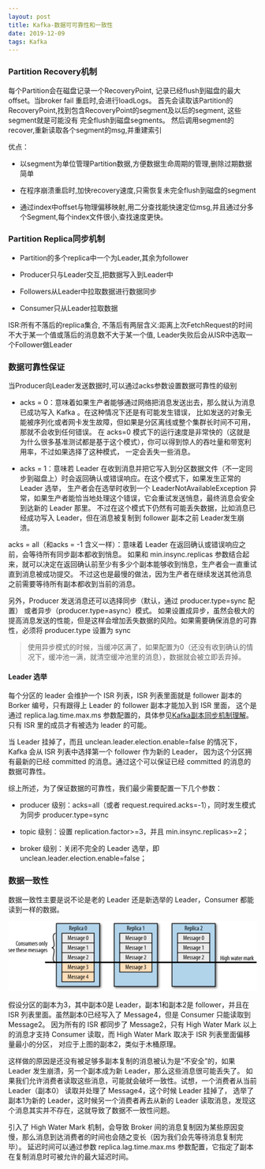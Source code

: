 ```yaml
---
layout: post
title: Kafka-数据可可靠性和一致性
date: 2019-12-09
tags: Kafka
---
```


### **Partition Recovery机制**

每个Partition会在磁盘记录一个RecoveryPoint, 记录已经flush到磁盘的最大offset。当broker fail 重启时,会进行loadLogs。 
首先会读取该Partition的RecoveryPoint,找到包含RecoveryPoint的segment及以后的segment, 这些segment就是可能没有 完全flush到磁盘segments。
然后调用segment的recover,重新读取各个segment的msg,并重建索引

优点：

+ 以segment为单位管理Partition数据,方便数据生命周期的管理,删除过期数据简单

+ 在程序崩溃重启时,加快recovery速度,只需恢复未完全flush到磁盘的segment

+ 通过index中offset与物理偏移映射,用二分查找能快速定位msg,并且通过分多个Segment,每个index文件很小,查找速度更快。

### **Partition Replica同步机制**

+ Partition的多个replica中一个为Leader,其余为follower

+ Producer只与Leader交互,把数据写入到Leader中

+ Followers从Leader中拉取数据进行数据同步

+ Consumer只从Leader拉取数据

ISR:所有不落后的replica集合, 不落后有两层含义:距离上次FetchRequest的时间不大于某一个值或落后的消息数不大于某一个值, Leader失败后会从ISR中选取一个Follower做Leader

### **数据可靠性保证**

当Producer向Leader发送数据时,可以通过acks参数设置数据可靠性的级别

+ acks = 0：意味着如果生产者能够通过网络把消息发送出去，那么就认为消息已成功写入 Kafka 。在这种情况下还是有可能发生错误，
比如发送的对象无能被序列化或者网卡发生故障，但如果是分区离线或整个集群长时间不可用，那就不会收到任何错误。
在 acks=0 模式下的运行速度是非常快的（这就是为什么很多基准测试都是基于这个模式），你可以得到惊人的吞吐量和带宽利用率，不过如果选择了这种模式， 一定会丢失一些消息。

+ acks = 1：意味若 Leader 在收到消息并把它写入到分区数据文件（不一定同步到磁盘上）时会返回确认或错误响应。在这个模式下，如果发生正常的 Leader 选举，
生产者会在选举时收到一个 LeaderNotAvailableException 异常，如果生产者能恰当地处理这个错误，它会重试发送悄息，最终消息会安全到达新的 Leader 那里。
不过在这个模式下仍然有可能丢失数据，比如消息已经成功写入 Leader，但在消息被复制到 follower 副本之前 Leader发生崩溃。

acks = all（和acks = -1 含义一样）：意味着 Leader 在返回确认或错误响应之前，会等待所有同步副本都收到悄息。
如果和 min.insync.replicas 参数结合起来，就可以决定在返回确认前至少有多少个副本能够收到悄息，生产者会一直重试直到消息被成功提交。
不过这也是最慢的做法，因为生产者在继续发送其他消息之前需要等待所有副本都收到当前的消息。

另外，Producer 发送消息还可以选择同步（默认，通过 producer.type=sync 配置） 或者异步（producer.type=async）模式。
如果设置成异步，虽然会极大的提高消息发送的性能，但是这样会增加丢失数据的风险。如果需要确保消息的可靠性，必须将 producer.type 设置为 sync

> 使用异步模式的时候，当缓冲区满了，如果配置为0（还没有收到确认的情况下，缓冲池一满，就清空缓冲池里的消息），数据就会被立即丢弃掉。

#### **Leader 选举**

每个分区的 leader 会维护一个 ISR 列表，ISR 列表里面就是 follower 副本的 Borker 编号，只有跟得上 Leader 的 follower 副本才能加入到 ISR 里面，
这个是通过 replica.lag.time.max.ms 参数配置的，具体参见[Kafka副本同步机制理解]()。只有 ISR 里的成员才有被选为 leader 的可能。

当 Leader 挂掉了，而且 unclean.leader.election.enable=false 的情况下，Kafka 会从 ISR 列表中选择第一个 follower 作为新的 Leader，
因为这个分区拥有最新的已经 committed 的消息。通过这个可以保证已经 committed 的消息的数据可靠性。

综上所述，为了保证数据的可靠性，我们最少需要配置一下几个参数：

+ producer 级别：acks=all（或者 request.required.acks=-1），同时发生模式为同步 producer.type=sync

+ topic 级别：设置 replication.factor>=3，并且 min.insync.replicas>=2；

+ broker 级别：关闭不完全的 Leader 选举，即 unclean.leader.election.enable=false；

### **数据一致性**

数据一致性主要是说不论是老的 Leader 还是新选举的 Leader，Consumer 都能读到一样的数据。

![](/images/posts/kafka/a13.png)

假设分区的副本为3，其中副本0是 Leader，副本1和副本2是 follower，并且在 ISR 列表里面。虽然副本0已经写入了 Message4，但是 Consumer 只能读取到 Message2。
因为所有的 ISR 都同步了 Message2，只有 High Water Mark 以上的消息才支持 Consumer 读取，而 High Water Mark 取决于 ISR 列表里面偏移量最小的分区，
对应于上图的副本2，类似于木桶原理。

这样做的原因是还没有被足够多副本复制的消息被认为是“不安全”的，如果 Leader 发生崩溃，另一个副本成为新 Leader，那么这些消息很可能丢失了。
如果我们允许消费者读取这些消息，可能就会破坏一致性。试想，一个消费者从当前 Leader（副本0） 读取并处理了 Message4，这个时候 Leader 挂掉了，
选举了副本1为新的 Leader，这时候另一个消费者再去从新的 Leader 读取消息，发现这个消息其实并不存在，这就导致了数据不一致性问题。

引入了 High Water Mark 机制，会导致 Broker 间的消息复制因为某些原因变慢，那么消息到达消费者的时间也会随之变长（因为我们会先等待消息复制完毕）。
延迟时间可以通过参数 replica.lag.time.max.ms 参数配置，它指定了副本在复制消息时可被允许的最大延迟时间。



